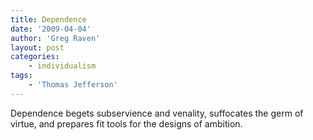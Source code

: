 ```yaml
---
title: Dependence
date: '2009-04-04'
author: 'Greg Raven'
layout: post
categories:
    - individualism
tags:
    - 'Thomas Jefferson'
---
```


Dependence begets subservience and venality, suffocates the germ of virtue, and prepares fit tools for the designs of ambition.